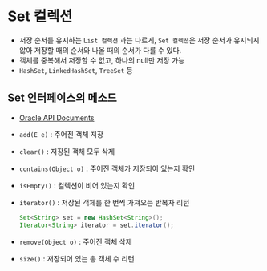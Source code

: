# Set 컬렉션
- 저장 순서를 유지하는 ```List 컬렉션``` 과는 다르게, ```Set 컬렉션```은 저장 순서가 유지되지 않아 저장할 때의 순서와 나올 때의 순서가 다를 수 있다.
- 객체를 중복해서 저장할 수 없고, 하나의 null만 저장 가능
- ```HashSet```, ```LinkedHashSet```, ```TreeSet``` 등

## Set 인터페이스의 메소드
- [Oracle API Documents](https://docs.oracle.com/en/java/javase/11/docs/api/java.base/java/util/Set.html)

- ```add(E e)``` : 주어진 객체 저장

- ```clear()``` : 저장된 객체 모두 삭제

- ```contains(Object o)``` : 주어진 객체가 저장되어 있는지 확인

- ```isEmpty()``` : 컬렉션이 비어 있는지 확인

- ```iterator()``` : 저장된 객체를 한 번씩 가져오는 반복자 리턴
    ```java
    Set<String> set = new HashSet<String>();
    Iterator<String> iterator = set.iterator();
    ```
    
- ```remove(Object o)``` : 주어진 객체 삭제

- ```size()``` : 저장되어 있는 총 객체 수 리턴
